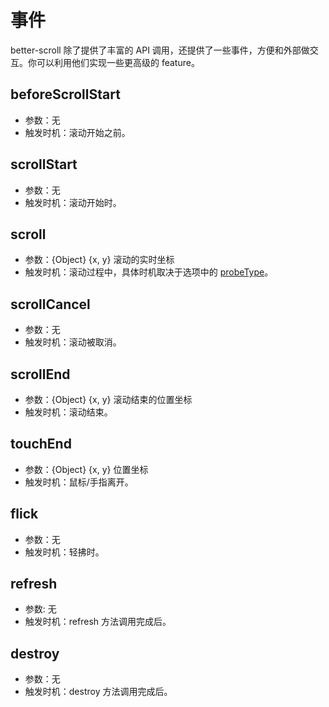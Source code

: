 # 事件

better-scroll 除了提供了丰富的 API 调用，还提供了一些事件，方便和外部做交互。你可以利用他们实现一些更高级的 feature。

## beforeScrollStart
   - 参数：无
   - 触发时机：滚动开始之前。
   
## scrollStart
   - 参数：无
   - 触发时机：滚动开始时。
  
## scroll
   - 参数：{Object} {x, y} 滚动的实时坐标
   - 触发时机：滚动过程中，具体时机取决于选项中的 [probeType](/options.html#probetype)。
   
## scrollCancel
   - 参数：无
   - 触发时机：滚动被取消。
   
## scrollEnd
   - 参数：{Object} {x, y} 滚动结束的位置坐标
   - 触发时机：滚动结束。
   
## touchEnd
   - 参数：{Object} {x, y} 位置坐标
   - 触发时机：鼠标/手指离开。
   
## flick
   - 参数：无
   - 触发时机：轻拂时。
   
## refresh
   - 参数: 无
   - 触发时机：refresh 方法调用完成后。
   
## destroy
   - 参数：无
   - 触发时机：destroy 方法调用完成后。
      
   
 
   
   
   